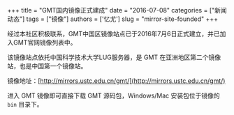 +++
title = "GMT国内镜像正式建成"
date = "2016-07-08"
categories = ["新闻动态"]
tags = ["镜像"]
authors = ['忆尤']
slug = "mirror-site-founded"
+++

经过本社区积极联系，GMT中国区镜像站点已于2016年7月6日正式建立，并已加入GMT官网镜像列表中。

该镜像站点依托中国科学技术大学LUG服务器，是 GMT 在亚洲地区第二个镜像站，也是中国第一个镜像站。

镜像地址：[http://mirrors.ustc.edu.cn/gmt/](http://mirrors.ustc.edu.cn/gmt/)

进入 GMT 镜像即可直接下载 GMT 源码包，Windows/Mac 安装包位于镜像的 `bin` 目录下。
